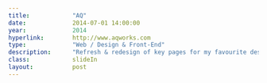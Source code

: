 ```yaml
---
title:            "AQ"
date:             2014-07-01 14:00:00
year:             2014
hyperlink:        http://www.aqworks.com
type:             "Web / Design & Front-End"
description:      "Refresh & redesign of key pages for my favourite design agency in Tokyo."
class:            slideIn
layout:           post
---
```



